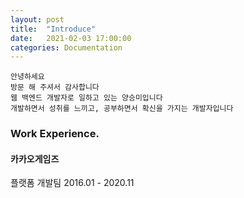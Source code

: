 ```yaml
---
layout: post
title:  "Introduce"
date:   2021-02-03 17:00:00
categories: Documentation
---
```

```
안녕하세요
방문 해 주셔서 감사합니다
웹 백엔드 개발자로 일하고 있는 양승미입니다
개발하면서 성취를 느끼고, 공부하면서 확신을 가지는 개발자입니다
```
### Work Experience.
#### 카카오게임즈
플랫폼 개발팀
2016.01 - 2020.11

